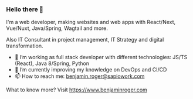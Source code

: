 ### Hello there 👋

I'm a web developer, making websites and web apps with React/Next, Vue/Nuxt, Java/Spring, Wagtail and more.

Also IT Consultant in project management, IT Strategy and digital transformation.

- 🔭 I’m working as full stack developer with different technologies: JS/TS (React), Java 8/Spring, Python
- 🌱 I’m currently improving my knowledge on DevOps and CI/CD
- 📫 How to reach me: benjamin.roger@sapiowork.com

What to know more? Visit https://www.benjaminroger.com
